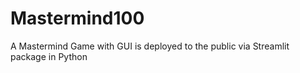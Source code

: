 # Mastermind100
A Mastermind Game with GUI is deployed to the public via Streamlit package in Python
